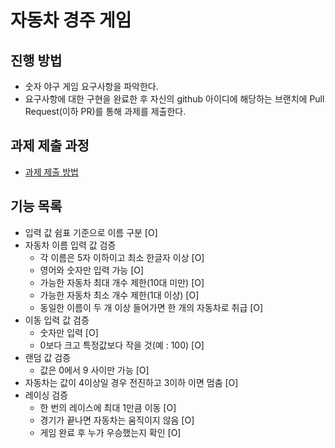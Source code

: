 # 자동차 경주 게임
## 진행 방법
* 숫자 야구 게임 요구사항을 파악한다.
* 요구사항에 대한 구현을 완료한 후 자신의 github 아이디에 해당하는 브랜치에 Pull Request(이하 PR)를 통해 과제를 제출한다.

## 과제 제출 과정
* [과제 제출 방법](https://github.com/next-step/nextstep-docs/tree/master/precourse)

## 기능 목록
* 입력 값 쉼표 기준으로 이름 구분 [O]
* 자동차 이름 입력 값 검증
    * 각 이름은 5자 이하이고 최소 한글자 이상 [O]
    * 영어와 숫자만 입력 가능 [O]
    * 가능한 자동차 최대 개수 제한(10대 미만) [O]
    * 가능한 자동차 최소 개수 제한(1대 이상) [O]
    * 동일한 이름이 두 개 이상 들어가면 한 개의 자동차로 취급 [O]
* 이동 입력 값 검증
    * 숫자만 입력 [O]
    * 0보다 크고 특정값보다 작을 것(예 : 100) [O]
* 랜덤 값 검증
    * 값은 0에서 9 사이만 가능 [O]
* 자동차는 값이 4이상일 경우 전진하고 3이하 이면 멈춤 [O]
* 레이싱 검증
    * 한 번의 레이스에 최대 1만큼 이동 [O]
    * 경기가 끝나면 자동차는 움직이지 않음 [O]
    * 게임 완료 후 누가 우승했는지 확인 [O]
